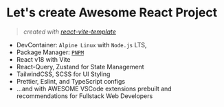 # Let's create Awesome React Project

> _created with [react-vite-template](https://github.com/gitgitWi/react-vite-template)_

- DevContainer: `Alpine Linux` with `Node.js` LTS,
- Package Manager: [`PNPM`](pnpm.io)
- React v18 with Vite
- React-Query, Zustand for State Management
- TailwindCSS, SCSS for UI Styling
- Prettier, Eslint, and TypeScript configs
- ...and with AWESOME VSCode extensions prebuilt and recommendations for Fullstack Web Developers
